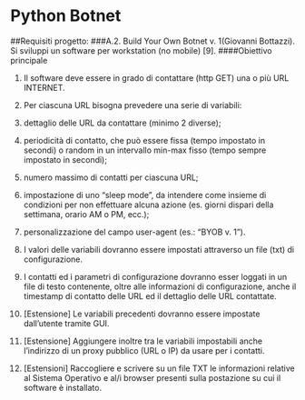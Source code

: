 # Python Botnet 

##Requisiti progetto: 
###A.2. Build Your Own Botnet v. 1(Giovanni Bottazzi).
Si sviluppi un software per workstation (no mobile) [9].
####Obiettivo principale
1. Il software deve essere in grado di contattare (http GET) una o più URL
INTERNET. 
2. Per ciascuna URL bisogna prevedere una serie di variabili:

  2. dettaglio delle URL da contattare (minimo 2 diverse);
  3. periodicità di contatto, che può essere fissa (tempo impostato in secondi)
o random in un intervallo min-max fisso (tempo sempre impostato in
secondi);
  3. numero massimo di contatti per ciascuna URL;
  4. impostazione di uno “sleep mode”, da intendere come insieme di
condizioni per non effettuare alcuna azione (es. giorni dispari della
settimana, orario AM o PM, ecc.);
  5. personalizzazione del campo user-agent (es.: “BYOB v. 1”).

6. I valori delle variabili dovranno essere impostati attraverso un file (txt) di
configurazione.
7. I contatti ed i parametri di configurazione dovranno esser loggati in un file di
testo contenente, oltre alle informazioni di configurazione, anche il timestamp di
contatto delle URL ed il dettaglio delle URL contattate.



8. [Estensione] Le variabili precedenti dovranno essere impostate dall’utente tramite GUI.
9. [Estensione] Aggiungere inoltre tra le variabili impostabili anche l’indirizzo di un proxy
pubblico (URL o IP) da usare per i contatti.
10. [Estensioni] Raccogliere e scrivere su un file TXT le informazioni relative al Sistema
Operativo e al/i browser presenti sulla postazione su cui il software è installato.
